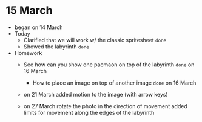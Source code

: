 # 15 March

* began on 14 March
* Today
  * Clarified that we will work w/ the classic spritesheet `done`
  * Showed the labyrinth `done`
* Homework
  * See how can you show one pacmaon on top of the labyrinth `done` on 16 March
    * How to place an image on top of another image `done` on 16 March


  * on 21 March
   added motion to the image (with arrow keys)

  * on 27 March
  rotate the photo in the direction of movement
  added limits for movement along the edges of the labyrinth